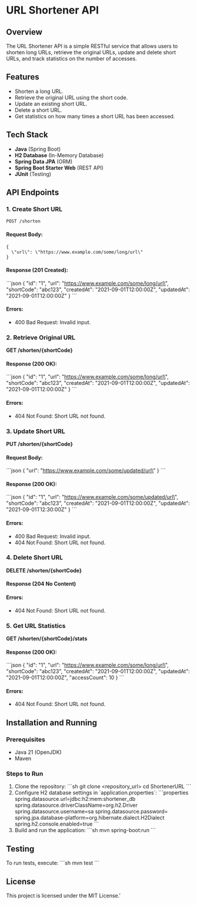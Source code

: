 # URL Shortener API
## Overview
The URL Shortener API is a simple RESTful service that allows users to shorten long URLs, retrieve the original URLs, update and delete short URLs, and track statistics on the number of accesses.

## Features
- Shorten a long URL.
- Retrieve the original URL using the short code.
- Update an existing short URL.
- Delete a short URL.
- Get statistics on how many times a short URL has been accessed.

## Tech Stack
- **Java** (Spring Boot)
- **H2 Database** (In-Memory Database)
- **Spring Data JPA** (ORM)
- **Spring Boot Starter Web** (REST API)
- **JUnit** (Testing)

## API Endpoints

### 1. Create Short URL
```
POST /shorten
```
#### Request Body:
```
{
  \"url\": \"https://www.example.com/some/long/url\"
}
```

#### Response (201 Created):
\`\`\`json
{
  \"id\": \"1\",
  \"url\": \"https://www.example.com/some/long/url\",
  \"shortCode\": \"abc123\",
  \"createdAt\": \"2021-09-01T12:00:00Z\",
  \"updatedAt\": \"2021-09-01T12:00:00Z\"
}
\`\`\`

#### Errors:
- 400 Bad Request: Invalid input.

### 2. Retrieve Original URL
**GET /shorten/{shortCode}**

#### Response (200 OK):
\`\`\`json
{
  \"id\": \"1\",
  \"url\": \"https://www.example.com/some/long/url\",
  \"shortCode\": \"abc123\",
  \"createdAt\": \"2021-09-01T12:00:00Z\",
  \"updatedAt\": \"2021-09-01T12:00:00Z\"
}
\`\`\`

#### Errors:
- 404 Not Found: Short URL not found.

### 3. Update Short URL
**PUT /shorten/{shortCode}**

#### Request Body:
\`\`\`json
{
  \"url\": \"https://www.example.com/some/updated/url\"
}
\`\`\`

#### Response (200 OK):
\`\`\`json
{
  \"id\": \"1\",
  \"url\": \"https://www.example.com/some/updated/url\",
  \"shortCode\": \"abc123\",
  \"createdAt\": \"2021-09-01T12:00:00Z\",
  \"updatedAt\": \"2021-09-01T12:30:00Z\"
}
\`\`\`

#### Errors:
- 400 Bad Request: Invalid input.
- 404 Not Found: Short URL not found.

### 4. Delete Short URL
**DELETE /shorten/{shortCode}**

#### Response (204 No Content)

#### Errors:
- 404 Not Found: Short URL not found.

### 5. Get URL Statistics
**GET /shorten/{shortCode}/stats**

#### Response (200 OK):
\`\`\`json
{
  \"id\": \"1\",
  \"url\": \"https://www.example.com/some/long/url\",
  \"shortCode\": \"abc123\",
  \"createdAt\": \"2021-09-01T12:00:00Z\",
  \"updatedAt\": \"2021-09-01T12:00:00Z\",
  \"accessCount\": 10
}
\`\`\`

#### Errors:
- 404 Not Found: Short URL not found.

## Installation and Running
### Prerequisites
- Java 21 (OpenJDK)
- Maven

### Steps to Run
1. Clone the repository:
   \`\`\`sh
   git clone <repository_url>
   cd ShortenerURL
   \`\`\`
2. Configure H2 database settings in \`application.properties\`:
   \`\`\`properties
   spring.datasource.url=jdbc:h2:mem:shortener_db
   spring.datasource.driverClassName=org.h2.Driver
   spring.datasource.username=sa
   spring.datasource.password=
   spring.jpa.database-platform=org.hibernate.dialect.H2Dialect
   spring.h2.console.enabled=true
   \`\`\`
3. Build and run the application:
   \`\`\`sh
   mvn spring-boot:run
   \`\`\`

## Testing
To run tests, execute:
\`\`\`sh
mvn test
\`\`\`

## License
This project is licensed under the MIT License.'
